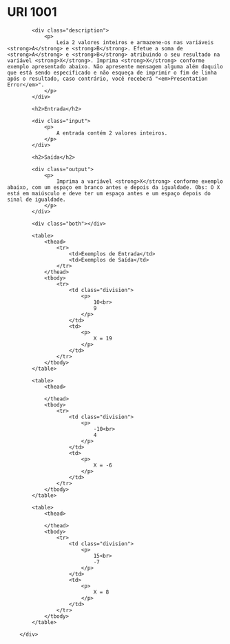 # URI 1001


<div class="problem">

            <div class="description">
                <p>
                    Leia 2 valores inteiros e armazene-os nas variáveis <strong>A</strong> e <strong>B</strong>. Efetue a soma de <strong>A</strong> e <strong>B</strong> atribuindo o seu resultado na variável <strong>X</strong>. Imprima <strong>X</strong> conforme exemplo apresentado abaixo. Não apresente mensagem alguma além daquilo que está sendo especificado e não esqueça de imprimir o fim de linha após o resultado, caso contrário, você receberá "<em>Presentation Error</em>".
                </p>
            </div>

            <h2>Entrada</h2>

            <div class="input">
                <p>
                    A entrada contém 2 valores inteiros.
                </p>
            </div>

            <h2>Saída</h2>

            <div class="output">
                <p>
                    Imprima a variável <strong>X</strong> conforme exemplo abaixo, com um espaço em branco antes e depois da igualdade. Obs: O X está em maiúsculo e deve ter um espaço antes e um espaço depois do sinal de igualdade.
                </p>
            </div>

            <div class="both"></div>

            <table>
                <thead>
                    <tr>
                        <td>Exemplos de Entrada</td>
                        <td>Exemplos de Saída</td>
                    </tr>
                </thead>
                <tbody>
                    <tr>
                        <td class="division">
                            <p>
                                10<br>
                                9
                            </p>
                        </td>
                        <td>
                            <p>
                                X = 19
                            </p>
                        </td>
                    </tr>
                </tbody>
            </table>
			
			<table>
                <thead>
                   
                </thead>
                <tbody>
                    <tr>
                        <td class="division">
                            <p>
                                -10<br>
                                4
                            </p>
                        </td>
                        <td>
                            <p>
                                X = -6
                            </p>
                        </td>
                    </tr>
                </tbody>
            </table>
			
			<table>
                <thead>
                   
                </thead>
                <tbody>
                    <tr>
                        <td class="division">
                            <p>
                                15<br>
                                -7
                            </p>
                        </td>
                        <td>
                            <p>
                                X = 8
                            </p>
                        </td>
                    </tr>
                </tbody>
            </table>
			
        </div>